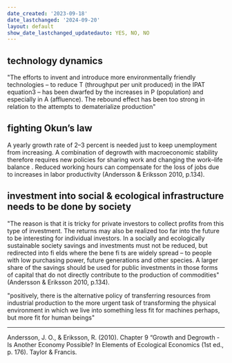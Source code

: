 ```yaml
---
date_created: '2023-09-18'
date_lastchanged: '2024-09-20'
layout: default
show_date_lastchanged_updatedauto: YES, NO, NO
---
```

## technology dynamics
"The efforts to invent and introduce more environmentally friendly technologies – to reduce T (throughput per unit produced) in the IPAT equation3 – has been  dwarfed by the increases in P (population) and especially in A (affluence). The  rebound effect  has been too strong in relation to the attempts to dematerialize  production"

## fighting Okun’s law 
A yearly growth rate of 2–3 percent is needed just to keep unemployment from  increasing. A combination of degrowth with macroeconomic stability therefore  requires new policies for  sharing work  and  changing the work–life balance .  Reduced working hours can compensate for the loss of jobs due to increases in  labor productivity (Andersson & Eriksson 2010, p.134).

## investment into social & ecological infrastructure needs to be done by society
"The reason is that it is tricky for private investors to collect profits from this type of investment. The returns may also be realized too far into the future to  be interesting for individual investors. In a socially and ecologically sustainable  society savings and investments must not be reduced, but redirected into  fi  elds  where the bene fi  ts are widely spread – to people with low purchasing power,  future generations and other species. A larger share of the savings should be used  for public investments in those forms of capital that do not directly contribute to  the production of commodities" (Andersson & Eriksson 2010, p.134).

"positively, there is the alternative policy of transferring
resources from industrial production to the more urgent task of
transforming the physical environment in which we live into something
less fit for machines perhaps, but more fit for human beings"


______
Andersson, J. O., & Eriksson, R. (2010). Chapter 9 “Growth and Degrowth - Is Another Economy Possible? In Elements of Ecological Economics (1st ed., p. 176). Taylor & Francis.